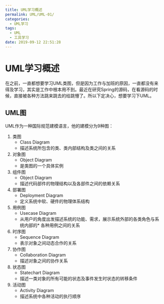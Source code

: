 ```yaml
---
title: UML学习概述
permalink: UML/UML-01/
categories:
  - UML学习
tags:
  - UML
  - 工具学习
date: 2019-09-12 22:51:28
---
```

# UML学习概述
在之前，一直都想要学习UML类图，但是因为工作与加班的原因，一直都没有来得及学习，其实是工作中根本用不到。最近在研究Spring的源码，在看源码的时候，直接被各种方法跳来跳去的给跳懵了。所以下定决心，想要学习下UML。
## UML图
UML作为一种国际规范建模语言，他的建模分为9种图：
1. 类图
   - Class Diagram
   - 描述系统所包含的类、类内部结构及类之间的关系
2. 对象图
   - Object Diagram
   - 是类图的一个具体实例
3. 组件图
   - Object Diagram
   - 描述代码部件的物理结构以及各部件之间的依赖关系
4. 部署图
   - Deployment Diagram
   - 定义系统中软、硬件的物理体系结构
5. 用例图
   - Usecase Diagram
   - 从用户的角度出发描述系统的功能、需求，展示系统外部的各类角色与系统内部的* 各种用例之间的关系
6. 时序图
   - Sequence Diagram
   - 表示对象之间动态合作的关系
7. 协作图
   - Collaboration Diagram
   - 描述对象之间的协作关系
8. 状态图
   - Statechart Diagram
   - 描述一类对象的所有可能的状态及事件发生时状态的转移条件
9. 活动图
   - Activity Diagram
   - 描述系统中各种活动的执行顺序